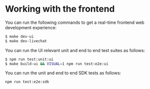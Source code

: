 Working with the frontend
=========================

You can run the following commands to get a real-time frontend web development experience:

```sh
$ make dev-ui
$ make dev-livechat
```

You can run the UI relevant unit and end to end test suites as follows:

```sh
$ npm run test:unit:ui
$ make build-ui && VISUAL=1 npm run test:e2e:ui
```

You can run the unit and end to end SDK tests as follows:

```sh
npm run test:e2e:sdk
```
